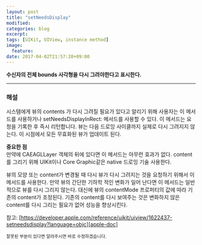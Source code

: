 ```yaml
---
layout: post
title: "setNeedsDisplay"
modified:
categories: blog
excerpt:
tags: [UIKit, UIView, instance method]
image:
  feature:
date: 2017-04-02T21:57:20+09:00
---
```

**수신자의 전체 bounds 사각형을 다시 그려야한다고 표시한다.**

----
### 해설
시스템에게 뷰의 contents 가 다시 그려질 필요가 있다고 알리기 위해 사용자는 이 메서드를 사용하거나 setNeedsDisplayInRect: 메서드를 사용할 수 있다. 이 메서드는 요청을 기록한 후 즉시 리턴합니다. 뷰는 다음 드로잉 사이클까지 실제로 다시 그려지지 않는다. 이 시점에서 모든 무효화된 뷰가 업데이트 된다.

**중요한 점** <br>
만약에 CAEAGLLayer 객체의 뒤에 있다면 이 메서드는 아무런 효과가 없다. content를 그리기 위해 UIKit이나 Core Graphic같은 native 드로잉 기술 사용한다.

뷰의 모양 또는 content가 변경될 때 다시 뷰가 다시 그려지는 것을 요청하기 위해서 이 메서드를 사용한다. 만약 뷰의 간단한 기하학 적인 변화가 일어 난다면 이 메서드는 일반적으로 뷰를 다시 그리지 않는다. 대신에 뷰의 contentMode 프로퍼티의 값에 따라 기존의 content가 조정된다. 기존의 content를 다시 보여주는 것은 변화하지 않은 content를 다시 그리는 필요가 없어 성능을 향상시킨다.

참고: [https://developer.apple.com/reference/uikit/uiview/1622437-setneedsdisplay?language=objc][apple-doc]


<sub>잘못된 부분이 있다면 알려주시면 바로 수정하겠습니다.</sub>

[apple-doc]: https://developer.apple.com/reference/uikit/uiview/1622437-setneedsdisplay?language=objc